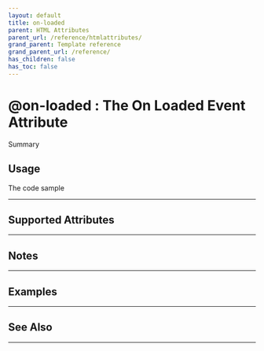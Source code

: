 ```yaml
---
layout: default
title: on-loaded
parent: HTML Attributes
parent_url: /reference/htmlattributes/
grand_parent: Template reference
grand_parent_url: /reference/
has_children: false
has_toc: false
---
```


# @on-loaded : The On Loaded Event Attribute

Summary

## Usage

 The code sample

---

## Supported Attributes


---

## Notes


---

## Examples


---


## See Also


---

